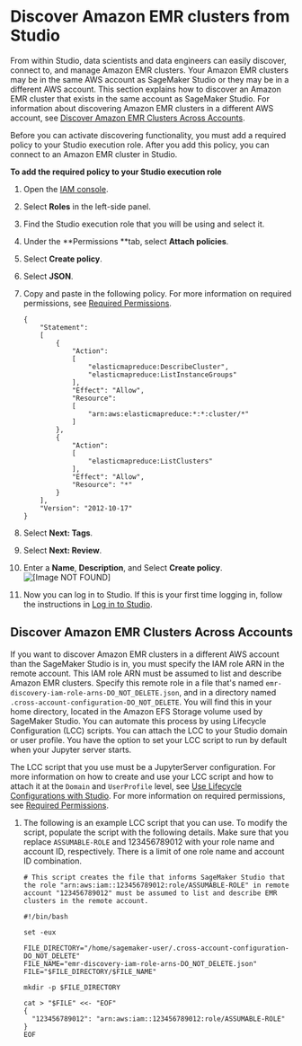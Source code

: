# Discover Amazon EMR clusters from Studio<a name="discover-emr-clusters"></a>

From within Studio, data scientists and data engineers can easily discover, connect to, and manage Amazon EMR clusters\. Your Amazon EMR clusters may be in the same AWS account as SageMaker Studio or they may be in a different AWS account\. This section explains how to discover an Amazon EMR cluster that exists in the same account as SageMaker Studio\. For information about discovering Amazon EMR clusters in a different AWS account, see [Discover Amazon EMR Clusters Across Accounts](#discover-emr-clusters-across-accounts)\.

Before you can activate discovering functionality, you must add a required policy to your Studio execution role\. After you add this policy, you can connect to an Amazon EMR cluster in Studio\. 

**To add the required policy to your Studio execution role**

1. Open the [IAM console](https://console.aws.amazon.com/iam/)\.

1. Select **Roles** in the left\-side panel\.

1. Find the Studio execution role that you will be using and select it\. 

1. Under the **Permissions **tab, select **Attach policies**\.

1. Select **Create policy**\.

1. Select **JSON**\.

1. Copy and paste in the following policy\. For more information on required permissions, see [Required Permissions](studio-notebooks-emr-required-permissions.md)\.

   ```
   {
       "Statement":
       [
           {
               "Action":
               [
                   "elasticmapreduce:DescribeCluster",
                   "elasticmapreduce:ListInstanceGroups"
               ],
               "Effect": "Allow",
               "Resource":
               [
                   "arn:aws:elasticmapreduce:*:*:cluster/*"
               ]
           },
           {
               "Action":
               [
                   "elasticmapreduce:ListClusters"
               ],
               "Effect": "Allow",
               "Resource": "*"
           }
       ],
       "Version": "2012-10-17"
   }
   ```

1. Select **Next: Tags**\.

1. Select **Next: Review**\.

1. Enter a **Name**, **Description**, and Select **Create policy**\.  
![\[Image NOT FOUND\]](http://docs.aws.amazon.com/sagemaker/latest/dg/images/step10-create-policy.png)

1. Now you can log in to Studio\. If this is your first time logging in, follow the instructions in [ Log in to Studio](https://docs.aws.amazon.com/sagemaker/latest/dg/notebooks-get-started.html#notebooks-get-started-log-in)\.

## Discover Amazon EMR Clusters Across Accounts<a name="discover-emr-clusters-across-accounts"></a>

If you want to discover Amazon EMR clusters in a different AWS account than the SageMaker Studio is in, you must specify the IAM role ARN in the remote account\. This IAM role ARN must be assumed to list and describe Amazon EMR clusters\. Specify this remote role in a file that's named `emr-discovery-iam-role-arns-DO_NOT_DELETE.json`, and in a directory named `.cross-account-configuration-DO_NOT_DELETE`\. You will find this in your home directory, located in the Amazon EFS Storage volume used by SageMaker Studio\. You can automate this process by using Lifecycle Configuration \(LCC\) scripts\. You can attach the LCC to your Studio domain or user profile\. You have the option to set your LCC script to run by default when your Jupyter server starts\.

The LCC script that you use must be a JupyterServer configuration\. For more information on how to create and use your LCC script and how to attach it at the `Domain` and `UserProfile` level, see [Use Lifecycle Configurations with Studio](https://docs.aws.amazon.com/sagemaker/latest/dg/studio-lcc.html)\. For more information on required permissions, see [Required Permissions](studio-notebooks-emr-required-permissions.md)\.

1. The following is an example LCC script that you can use\. To modify the script, populate the script with the following details\. Make sure that you replace `ASSUMABLE-ROLE` and 123456789012 with your role name and account ID, respectively\. There is a limit of one role name and account ID combination\. 

   ```
   # This script creates the file that informs SageMaker Studio that the role "arn:aws:iam::123456789012:role/ASSUMABLE-ROLE" in remote account "123456789012" must be assumed to list and describe EMR clusters in the remote account.
   
   #!/bin/bash
   
   set -eux
   
   FILE_DIRECTORY="/home/sagemaker-user/.cross-account-configuration-DO_NOT_DELETE"
   FILE_NAME="emr-discovery-iam-role-arns-DO_NOT_DELETE.json"
   FILE="$FILE_DIRECTORY/$FILE_NAME"
   
   mkdir -p $FILE_DIRECTORY
   
   cat > "$FILE" <<- "EOF"
   {
     "123456789012": "arn:aws:iam::123456789012:role/ASSUMABLE-ROLE"
   }
   EOF
   ```